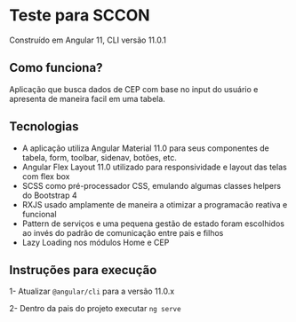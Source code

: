 # Teste para SCCON

Construído em Angular 11, CLI versão 11.0.1


## Como funciona?

Aplicação que busca dados de CEP com base no input do usuário e apresenta de maneira facil em uma tabela.


## Tecnologias

 * A aplicação utiliza Angular Material 11.0 para seus componentes de tabela, form, toolbar, sidenav, botões, etc.
 * Angular Flex Layout 11.0 utilizado para responsividade e layout das telas com flex box
 * SCSS como pré-processador CSS, emulando algumas classes helpers do Bootstrap 4
 * RXJS usado amplamente de maneira a otimizar a programacão reativa e funcional
 * Pattern de serviços e uma pequena gestão de estado foram escolhidos ao invés do padrão de comunicação entre pais e filhos
 * Lazy Loading nos módulos Home e CEP
 
 ## Instruções para execução
 
 1- Atualizar `@angular/cli` para a versão 11.0.x
 
 2- Dentro da pais do projeto executar `ng serve`
